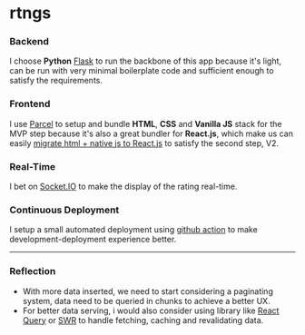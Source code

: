 # rtngs

### Backend
I choose **Python** [Flask](https://flask.palletsprojects.com/en/2.0.x/) to run the backbone of this app because it's light, can be run with very minimal boilerplate code and sufficient enough to satisfy the requirements.

### Frontend
I use [Parcel](https://parceljs.org/) to setup and bundle **HTML**, **CSS** and **Vanilla JS** stack for the MVP step because it's also a great bundler for **React.js**, which make us can easily [migrate html + native js to React.js](https://parceljs.org/recipes/react/) to satisfy the second step, V2.

### Real-Time
I bet on [Socket.IO](https://socket.io/) to make the display of the rating real-time.

### Continuous Deployment
I setup a small automated deployment using [github action](https://github.com/features/actions) to make development-deployment experience better.

***

### Reflection
* With more data inserted, we need to start considering a paginating system, data need to be queried in chunks to achieve a better UX.
* For better data serving, i would also consider using library like [React Query](https://react-query.tanstack.com/) or [SWR](https://swr.vercel.app/) to handle fetching, caching and revalidating data.

